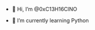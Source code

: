 - 👋 Hi, I’m @0xC13H16ClNO

- 🌱 I’m currently learning Python



<!---
0xC13H16ClNO/0xC13H16ClNO is a ✨ special ✨ repository because its `README.md` (this file) appears on your GitHub profile.
You can click the Preview link to take a look at your changes.
--->
